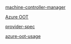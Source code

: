 [machine-controller-manager](./docs/machine-controller-manager.md ':include')

[Azure OOT](./docs/azure-oot.md ':include')

[provider-spec](./docs/provider-spec.md ':include')

[azure-oot-usage](./docs/azure-oot-usage.md ':include')

